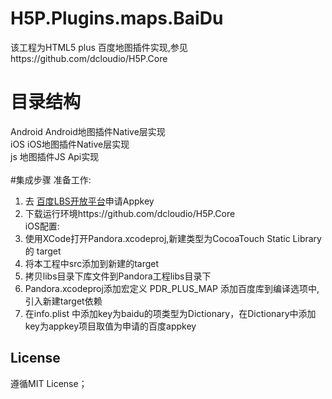 # H5P.Plugins.maps.BaiDu
该工程为HTML5 plus 百度地图插件实现,参见https://github.com/dcloudio/H5P.Core
# 目录结构
 Android Android地图插件Native层实现<br/>
 iOS iOS地图插件Native层实现<br/>
 js 地图插件JS Api实现<br/><br/>
#集成步骤
准备工作:<br/>
1. 去 [百度LBS开放平台](http://developer.baidu.com/map/)申请Appkey<br/>
2. 下载运行环境https://github.com/dcloudio/H5P.Core<br/>
iOS配置:<br/>
1. 使用XCode打开Pandora.xcodeproj,新建类型为CocoaTouch Static Library的 target<br/>
2. 将本工程中src添加到新建的target<br/>
3. 拷贝libs目录下库文件到Pandora工程libs目录下<br/>
4. Pandora.xcodeproj添加宏定义 PDR_PLUS_MAP 添加百度库到编译选项中,引入新建target依赖<br/>
5. 在info.plist 中添加key为baidu的项类型为Dictionary，在Dictionary中添加key为appkey项目取值为申请的百度appkey

License
-------
遵循MIT License；
